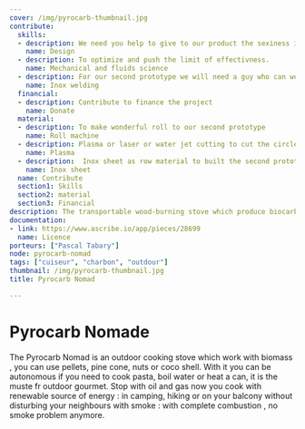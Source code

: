```yaml
---
cover: /img/pyrocarb-thumbnail.jpg
contribute:
  skills:
  - description: We need you help to give to our product the sexiness it will need in the future.
    name: Design
  - description: To optimize and push the limit of effectivness.
    name: Mechanical and fluids science
  - description: For our second prototype we will need a guy who can weld inox.
    name: Inox welding
  financial:
  - description: Contribute to finance the project
    name: Donate
  material:
  - description: To make wonderful roll to our second prototype
    name: Roll machine
  - description: Plasma or laser or water jet cutting to cut the circle of the second prototype with a clean cut
    name: Plasma
  - description:  Inox sheet as row material to built the second prototype
    name: Inox sheet
  name: Contribute
  section1: Skills
  section2: material
  section3: Financial
description: The transportable wood-burning stove which produce biocarb with a very clean combustion.
documentation:
- link: https://www.ascribe.io/app/pieces/28699
  name: Licence
porteurs: ["Pascal Tabary"]
node: pyrocarb-nomad
tags: ["cuiseur", "charbon", "outdour"]
thumbnail: /img/pyrocarb-thumbnail.jpg
title: Pyrocarb Nomad

---
```

# Pyrocarb Nomade

The Pyrocarb Nomad is an outdoor cooking stove which work with biomass , you can use pellets, pine cone, nuts or coco shell.
With it you can be autonomous if you need to cook pasta, boil water or heat a can, it is the muste fr outdoor gourmet.
Stop with oil and gas now you cook with renewable source of energy : in camping, hiking or on your balcony without disturbing your neighbours  with smoke : with complete combustion , no smoke problem anymore.
